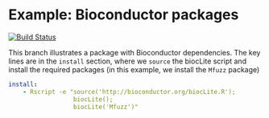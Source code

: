 Example: Bioconductor packages
==============================
[![Build Status](https://travis-ci.org/csgillespie/travis-examples.png?branch=bioconductor)](https://travis-ci.org/csgillespie/travis-examples)

This branch illustrates a package with Bioconductor dependencies. The key lines are in the `install` section, where we `source` the biocLite script and install the required packages (in this example, we install the `Mfuzz` package)

```yml
install:
    - Rscript -e "source('http://bioconductor.org/biocLite.R');
                  biocLite();
                  biocLite('Mfuzz')"
```

